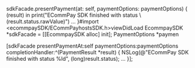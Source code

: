 sdkFacade.presentPayment(at: self, paymentOptions: paymentOptions) { (result) in
   print("ECommPay SDK finished with status \\(result.status.rawValue)")
   ...
 }#import <ecommpaySDK/ECommPayhostsSDK.h>viewDidLoad
 EcommpaySDK *sdkFacade = [[EcommpaySDK alloc] init];
 PaymentOptions *paymen
 
 [sdkFacade presentPaymentAt:self paymentOptions:paymentOptions 
     completionHandler:^(PaymentResult *result) {
     NSLog(@"ECommPay SDK finished with status %ld", (long)result.status);
     ...
 }];
